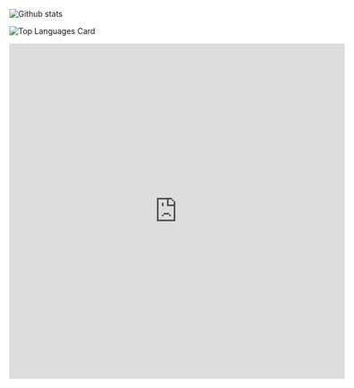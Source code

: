 
![Github stats](https://github-readme-stats.vercel.app/api?username=manchandajayant&theme=github_dark&show_icons=true&count_private=true)


![Top Languages Card](https://github-readme-stats.vercel.app/api/top-langs/?username=manchandajayant&layout=compact)

<iframe width="600" height="600" src="https://ionicabizau.github.io/github-profile-languages/api.html?manchandajayant" frameborder="0"></iframe>
